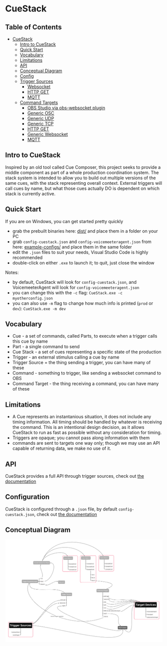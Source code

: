 # CueStack

## Table of Contents

   * [CueStack](#cuestack)
      * [Intro to CueStack](#intro-to-cuestack)
      * [Quick Start](#quick-start)
      * [Vocabulary](#vocabulary)
      * [Limitations](#limitations)
      * [API](#api)    
      * [Conceptual Diagram](#conceptual-diagram)
      * [Config](#config)
      * [Trigger Sources](#trigger-sources)
         * [Websocket](#websocket)
         * [HTTP GET](#http-get)
         * [MQTT](#mqtt)
      * [Command Targets](#command-targets)
         * [OBS Studio via obs-websocket plugin](#obs-studio-via-obs-websocket-plugin)
         * [Generic OSC](#generic-osc)
         * [Generic UDP](#generic-udp)
         * [Generic TCP](#generic-tcp)
         * [HTTP GET](#http-get-1)
         * [Generic Websocket](#generic-websocket)
         * [MQTT](#mqtt-1)

## Intro to CueStack
Inspired by an old tool called Cue Composer, this project seeks to provide a middle component as part of a whole production coordination system. 
The stack system is intended to allow you to build out multiple versions of the same cues, with the stack representing overall context. 
External triggers will call cues by name, but what those cues actually DO is dependent on which stack is currently active. 

## Quick Start
If you are on Windows, you can get started pretty quickly
* grab the prebuilt binaries here: [dist/](../dist) and place them in a folder on your PC
* grab `config-cuestack.json` and `config-voicemeeteragent.json` from here: [example-configs/](example-configs) and place them in the same folder
* edit the `.json` files to suit your needs, Visual Studio Code is highly recommended
* double-click on either `.exe` to launch it; to quit, just close the window

Notes:
* by default, CueStack will look for `config-cuestack.json`, and VoicemeeterAgent will look for `config-voicemeeteragent.json`
* you can change this with the `-c` flag: `CueStack.exe -c myotherconfig.json`
* you can also use `-m` flag to change how much info is printed (`prod` or `dev`): `CueStack.exe -m dev`


## Vocabulary
    
* Cue - a set of commands, called Parts, to execute when a trigger calls this cue by name
* Part - a single command to send
* Cue Stack - a set of cues representing a specific state of the production
* Trigger - an external stimulus calling a cue by name
* Trigger Source = the thing sending a trigger, you can have many of these
* Command - something to trigger, like sending a websocket command to OBS
* Command Target - the thing receiving a command, you can have many of these

## Limitations

* A Cue represents an instantanious situation, it does not include any timing information. All timing should be handled by whatever is receiving the command. This is an intentional design decision, as it allows CueStack to run as fast as possible without any consideration for timing.
* Triggers are opaque; you cannot pass along information with them
* commands are sent to targets one way only; though we may use an API capable of returning data, we make no use of it.


## API
CueStack provides a full API through trigger sources, check out [the documentation](API.md)

## Configuration
CueStack is configured through a `.json` file, by default `config-cuestack.json`, check out [the documentation](Config.md)

## Conceptual Diagram

![Diagram](docs/mindmap.png)